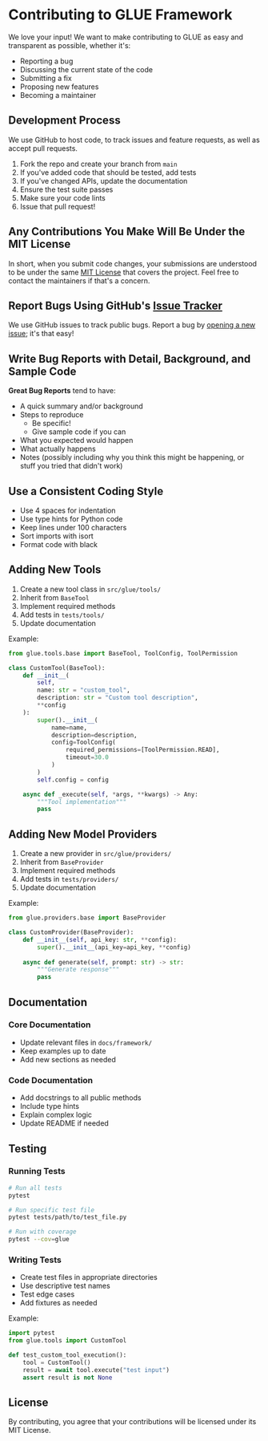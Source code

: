 # Contributing to GLUE Framework

We love your input! We want to make contributing to GLUE as easy and transparent as possible, whether it's:

- Reporting a bug
- Discussing the current state of the code
- Submitting a fix
- Proposing new features
- Becoming a maintainer

## Development Process

We use GitHub to host code, to track issues and feature requests, as well as accept pull requests.

1. Fork the repo and create your branch from `main`
2. If you've added code that should be tested, add tests
3. If you've changed APIs, update the documentation
4. Ensure the test suite passes
5. Make sure your code lints
6. Issue that pull request!

## Any Contributions You Make Will Be Under the MIT License

In short, when you submit code changes, your submissions are understood to be under the same [MIT License](LICENSE) that covers the project. Feel free to contact the maintainers if that's a concern.

## Report Bugs Using GitHub's [Issue Tracker](../../issues)

We use GitHub issues to track public bugs. Report a bug by [opening a new issue](../../issues/new); it's that easy!

## Write Bug Reports with Detail, Background, and Sample Code

**Great Bug Reports** tend to have:

- A quick summary and/or background
- Steps to reproduce
  - Be specific!
  - Give sample code if you can
- What you expected would happen
- What actually happens
- Notes (possibly including why you think this might be happening, or stuff you tried that didn't work)

## Use a Consistent Coding Style

* Use 4 spaces for indentation
* Use type hints for Python code
* Keep lines under 100 characters
* Sort imports with isort
* Format code with black

## Adding New Tools

1. Create a new tool class in `src/glue/tools/`
2. Inherit from `BaseTool`
3. Implement required methods
4. Add tests in `tests/tools/`
5. Update documentation

Example:
```python
from glue.tools.base import BaseTool, ToolConfig, ToolPermission

class CustomTool(BaseTool):
    def __init__(
        self,
        name: str = "custom_tool",
        description: str = "Custom tool description",
        **config
    ):
        super().__init__(
            name=name,
            description=description,
            config=ToolConfig(
                required_permissions=[ToolPermission.READ],
                timeout=30.0
            )
        )
        self.config = config

    async def _execute(self, *args, **kwargs) -> Any:
        """Tool implementation"""
        pass
```

## Adding New Model Providers

1. Create a new provider in `src/glue/providers/`
2. Inherit from `BaseProvider`
3. Implement required methods
4. Add tests in `tests/providers/`
5. Update documentation

Example:
```python
from glue.providers.base import BaseProvider

class CustomProvider(BaseProvider):
    def __init__(self, api_key: str, **config):
        super().__init__(api_key=api_key, **config)
        
    async def generate(self, prompt: str) -> str:
        """Generate response"""
        pass
```

## Documentation

### Core Documentation
- Update relevant files in `docs/framework/`
- Keep examples up to date
- Add new sections as needed

### Code Documentation
- Add docstrings to all public methods
- Include type hints
- Explain complex logic
- Update README if needed

## Testing

### Running Tests
```bash
# Run all tests
pytest

# Run specific test file
pytest tests/path/to/test_file.py

# Run with coverage
pytest --cov=glue
```

### Writing Tests
- Create test files in appropriate directories
- Use descriptive test names
- Test edge cases
- Add fixtures as needed

Example:
```python
import pytest
from glue.tools import CustomTool

def test_custom_tool_execution():
    tool = CustomTool()
    result = await tool.execute("test input")
    assert result is not None
```

## License
By contributing, you agree that your contributions will be licensed under its MIT License.
